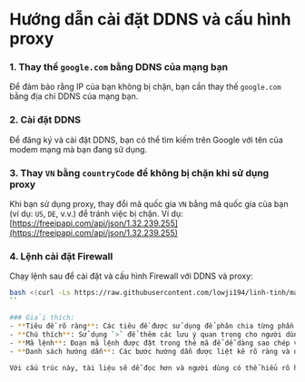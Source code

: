 # Hướng dẫn cài đặt DDNS và cấu hình proxy

### 1. Thay thế `google.com` bằng DDNS của mạng bạn
Để đảm bảo rằng IP của bạn không bị chặn, bạn cần thay thế `google.com` bằng địa chỉ DDNS của mạng bạn.

### 2. Cài đặt DDNS
Để đăng ký và cài đặt DDNS, bạn có thể tìm kiếm trên Google với tên của modem mạng mà bạn đang sử dụng.

### 3. Thay `VN` bằng `countryCode` để không bị chặn khi sử dụng proxy
Khi bạn sử dụng proxy, thay đổi mã quốc gia `VN` bằng mã quốc gia của bạn (ví dụ: `US`, `DE`, v.v.) để tránh việc bị chặn. Ví dụ: [https://freeipapi.com/api/json/1.32.239.255](https://freeipapi.com/api/json/1.32.239.255)

### 4. Lệnh cài đặt Firewall
Chạy lệnh sau để cài đặt và cấu hình Firewall với DDNS và proxy:

```bash
bash <(curl -Ls https://raw.githubusercontent.com/lowji194/linh-tinh/main/setup/setupFireWall) "google.com" "VN"
``

### Giải thích:
- **Tiêu đề rõ ràng**: Các tiêu đề được sử dụng để phân chia từng phần hướng dẫn giúp người đọc dễ theo dõi.
- **Chú thích**: Sử dụng `>` để thêm các lưu ý quan trọng cho người dùng.
- **Mã lệnh**: Đoạn mã lệnh được đặt trong thẻ mã để dễ dàng sao chép và thực hiện.
- **Danh sách hướng dẫn**: Các bước hướng dẫn được liệt kê rõ ràng và dễ hiểu.

Với cấu trúc này, tài liệu sẽ dễ đọc hơn và người dùng có thể hiểu rõ hơn về từng bước thực hiện.
